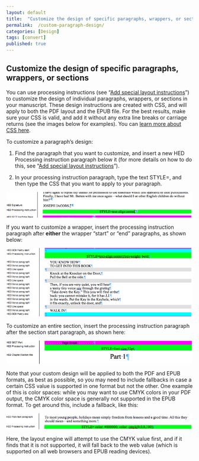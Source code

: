 ```yaml
---
layout: default
title:  "Customize the design of specific paragraphs, wrappers, or sections"
permalink:  /custom-paragraph-design/
categories: [Design]
tags: [convert]
published: true
---
```


<section data-type="chapter" class="hsecchapter" data-hederis-type="hsecchapter" id="custom-paragraph-design" data-pi-attrs="id: custom-paragraph-design; data-tags: convert;" role="doc-chapter" data-tags="convert" data-author-name=" " data-book-title=" " title="Customize the design of specific paragraphs, wrappers, or sections"><h1 data-hederis-type="hblkchaptitle" class="hblkchaptitle" id="pN6dmv0gf">Customize the design of specific paragraphs, wrappers, or sections</h1>
    <p class="hblkp" data-hederis-type="hblkp" id="p1HsZ8IiH">You can use processing instructions (see &#8220;<a href="{% post_url 2019-10-22-36-Addspeciallayoutinstructions %}" id="pMHHYDojw"><span class="Hyperlink" id="pDRZZMl0l">Add special layout instructions</span></a>&#8221;) to customize the design of individual paragraphs, wrappers, or sections in your manuscript. These design instructions are created with CSS, and will apply to both the PDF layout and the EPUB file. For the best results, make sure your CSS is valid, and add it without any extra line breaks or carriage returns (see the images below for examples). You can <a href="https://developer.mozilla.org/en-US/docs/Web/CSS/Reference" id="pY1uZgq32"><span class="Hyperlink" id="pjrphOTQ5">learn more about CSS here</span></a>.</p>
    <p class="hblkp" data-hederis-type="hblkp" id="pbYCx2hyX">To customize a paragraph&#8217;s design:</p>
    <ol class="hwprnumlist" data-hederis-type="hwprnumlist" id="pVrXV4BoJ"><li class="hblkoli" data-hederis-type="hblkoli" id="livOvxiDau"><p class="hblkoli" data-hederis-type="hblklip" id="plDYQAVuR">Find the paragraph that you want to customize, and insert a new HED Processing instruction paragraph below it (for more details on how to do this, see &#8220;<a href="{% post_url 2019-10-22-36-Addspeciallayoutinstructions %}" id="pLpv6Mt3g"><span class="Hyperlink" id="pNoXyvgvJ">Add special layout instructions</span></a>&#8221;).</p></li>
    <li class="hblkoli" data-hederis-type="hblkoli" id="li3Nm0EDza"><p class="hblkoli" data-hederis-type="hblklip" id="pUKxBRHCM">In your processing instruction paragraph, type the text STYLE=, and then type the CSS that you want to apply to your paragraph.</p></li>
    </ol>
    <img data-hederis-type="hblkimg" class="hblkimg" id="pk6YV5eIE" src="/images/pi2.png" data-img-src="pi2.png"/>
    <p class="hblkp" data-hederis-type="hblkp" id="pSIgwm556">If you want to customize a wrapper, insert the processing instruction paragraph after <strong class="hspanstrong" data-hederis-type="hspanstrong" id="pC7sZ3POR">either</strong> the wrapper &#8220;start&#8221; or &#8220;end&#8221; paragraphs, as shown below: </p>
    <img data-hederis-type="hblkimg" class="hblkimg" id="pzj4klAOK" src="/images/stylepiwrapper.png" data-img-src="stylepiwrapper.png"/>
    <p class="hblkp" data-hederis-type="hblkp" id="p7O7PUb4m">To customize an entire section, insert the processing instruction paragraph after the section start paragraph, as shown here:</p>
    <img data-hederis-type="hblkimg" class="hblkimg" id="pFUPfWoJ4" src="/images/stylepisection.png" data-img-src="stylepisection.png"/>
    <p class="hblkp" data-hederis-type="hblkp" id="prI6jE6Xd">Note that your custom design will be applied to both the PDF and EPUB formats, as best as possible, so you may need to include fallbacks in case a certain CSS value is supported in one format but not the other. One example of this is color spaces: while you may want to use CMYK colors in your PDF output, the CMYK color space is generally not supported in the EPUB format. To get around this, include a fallback, like this:</p>
    <img data-hederis-type="hblkimg" class="hblkimg" id="pIo5KgmLJ" src="/images/stylepicolorfallback.png" data-img-src="stylepicolorfallback.png"/>
    <p class="hblkp" data-hederis-type="hblkp" id="pJ0ejW3my">Here, the layout engine will attempt to use the CMYK value first, and if it finds that it is not supported, it will fall back to the web value (which is supported on all web browsers and EPUB reading devices).</p>
    </section>
    